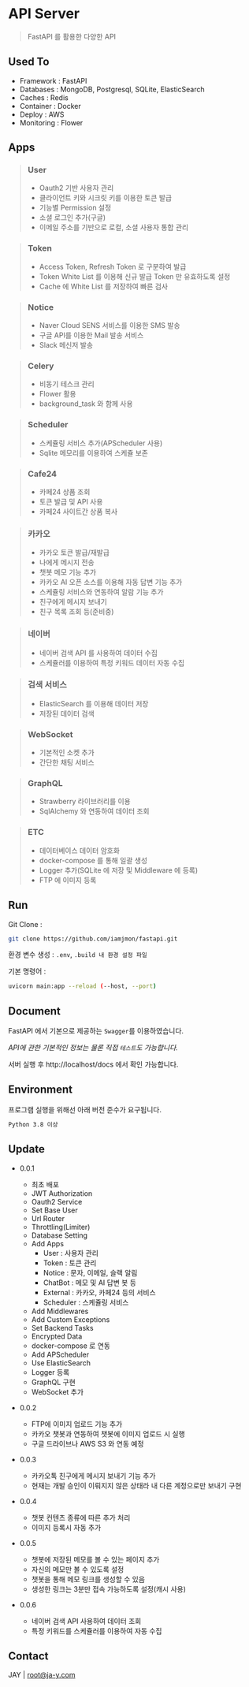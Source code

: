 # API Server
> FastAPI 를 활용한 다양한 API

## Used To
- Framework : FastAPI
- Databases : MongoDB, Postgresql, SQLite, ElasticSearch
- Caches : Redis
- Container : Docker
- Deploy : AWS
- Monitoring : Flower

## Apps

> ### User
> - Oauth2 기반 사용자 관리
> - 클라이언트 키와 시크릿 키를 이용한 토큰 발급
> - 기능별 Permission 설정
> - 소셜 로그인 추가(구글)
> - 이메일 주소를 기반으로 로컬, 소셜 사용자 통합 관리

> ### Token
> - Access Token, Refresh Token 로 구분하여 발급
> - Token White List 를 이용해 신규 발급 Token 만 유효하도록 설정
> - Cache 에 White List 를 저장하여 빠른 검사

> ### Notice
> - Naver Cloud SENS 서비스를 이용한 SMS 발송
> - 구글 API를 이용한 Mail 발송 서비스
> - Slack 메신저 발송

> ### Celery
> - 비동기 테스크 관리
> - Flower 활용
> - background_task 와 함께 사용

> ### Scheduler
> - 스케쥴링 서비스 추가(APScheduler 사용)
> - Sqlite 메모리를 이용하여 스케쥴 보존

> ### Cafe24
> - 카페24 상품 조회
> - 토큰 발급 및 API 사용
> - 카페24 사이트간 상품 복사

> ### 카카오
> - 카카오 토큰 발급/재발급
> - 나에게 메시지 전송
> - 챗봇 메모 기능 추가
> - 카카오 AI 오픈 소스를 이용해 자동 답변 기능 추가
> - 스케쥴링 서비스와 연동하여 알람 기능 추가
> - 친구에게 메시지 보내기
> - 친구 목록 조회 등(준비중)

> ### 네이버
> - 네이버 검색 API 를 사용하여 데이터 수집
> - 스케쥴러를 이용하여 특정 키워드 데이터 자동 수집

> ### 검색 서비스
> - ElasticSearch 를 이용해 데이터 저장
> - 저장된 데이터 검색

> ### WebSocket
> - 기본적인 소켓 추가
> - 간단한 채팅 서비스

> ### GraphQL
> - Strawberry 라이브러리를 이용
> - SqlAlchemy 와 연동하여 데이터 조회

> ### ETC
> - 데이터베이스 데이터 암호화
> - docker-compose 를 통해 일괄 생성
> - Logger 추가(SQLite 에 저장 및 Middleware 에 등록)
> - FTP 에 이미지 등록


## Run

Git Clone :

```sh
git clone https://github.com/iamjmon/fastapi.git
```

환경 변수 생성 : `.env`, `.build 내 환경 설정 파일`

기본 명령어 :

```sh
uvicorn main:app --reload (--host, --port)
```

## Document

FastAPI 에서 기본으로 제공하는 `Swagger`를 이용하였습니다.

_API에 관한 기본적인 정보는 물론 직접 `테스트`도 가능합니다._

서버 실행 후 http://localhost/docs 에서 확인 가능합니다.

## Environment

프로그램 실행을 위해선 아래 버전 준수가 요구됩니다.

```sh
Python 3.8 이상
```

## Update

* 0.0.1
  * 최초 배포
  * JWT Authorization
  * Oauth2 Service
  * Set Base User
  * Url Router
  * Throttling(Limiter)
  * Database Setting
  * Add Apps
    * User : 사용자 관리
    * Token : 토큰 관리
    * Notice : 문자, 이메일, 슬랙 알림
    * ChatBot : 메모 및 AI 답변 봇 등
    * External : 카카오, 카페24 등의 서비스
    * Scheduler : 스케쥴링 서비스
  * Add Middlewares
  * Add Custom Exceptions
  * Set Backend Tasks
  * Encrypted Data
  * docker-compose 로 연동
  * Add APScheduler
  * Use ElasticSearch
  * Logger 등록
  * GraphQL 구현
  * WebSocket 추가

* 0.0.2
  * FTP에 이미지 업로드 기능 추가
  * 카카오 챗봇과 연동하여 챗봇에 이미지 업로드 시 실행
  * 구글 드라이브나 AWS S3 와 연동 예정

* 0.0.3
  * 카카오톡 친구에게 메시지 보내기 기능 추가
  * 현재는 개발 승인이 이뤄지지 않은 상태라 내 다른 계정으로만 보내기 구현

* 0.0.4
  * 챗봇 컨텐츠 종류에 따른 추가 처리
  * 이미지 등록시 자동 추가

* 0.0.5
  * 챗봇에 저장된 메모를 볼 수 있는 페이지 추가
  * 자신의 메모만 볼 수 있도록 설정
  * 챗봇을 통해 메모 링크를 생성할 수 있음
  * 생성한 링크는 3분만 접속 가능하도록 설정(캐시 사용)

* 0.0.6
  * 네이버 검색 API 사용하여 데이터 조회
  * 특정 키워드를 스케쥴러를 이용하여 자동 수집

## Contact

JAY | root@ja-y.com

